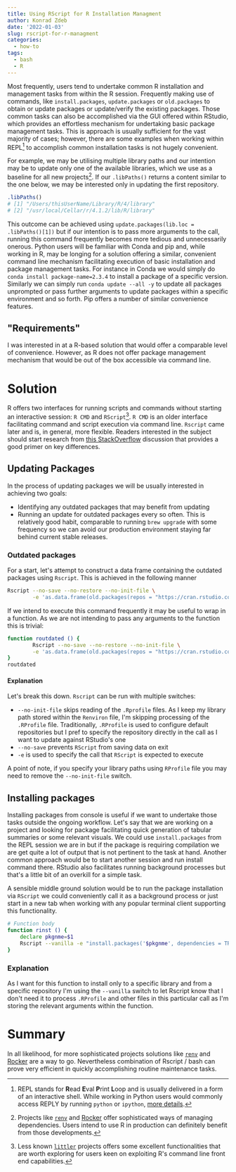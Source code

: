 ```yaml
---
title: Using RScript for R Installation Managment
author: Konrad Zdeb
date: '2022-01-03'
slug: rscript-for-r-managment
categories:
  - how-to
tags:
  - bash
  - R
---
```



Most frequently, users tend to undertake common R installation and management tasks from within the R session. Frequently making use of commands, like `install.packages`, `update.packages` or `old.packages` to obtain or update packages or update/verify the existing packages. Those common tasks can also be accomplished via the GUI offered within RStudio, which provides an effortless mechanism for undertaking basic package management tasks. This is approach is usually sufficient for the vast majority of cases; however, there are some examples when working within REPL[^1] to accomplish common installation tasks is not hugely convenient.

For example, we may be utilising multiple library paths and our intention may be to update only one of the available libraries, which we use as a baseline for all new projects[^2]. If our `.libPaths()` returns a content similar to the one below, we may be interested only in updating the first repository.

``` r
.libPaths()
# [1] "/Users/thisUserName/Library/R/4/library"
# [2] "/usr/local/Cellar/r/4.1.2/lib/R/library"
```

This outcome can be achieved using `update.packages(lib.loc =  .libPaths()[1])` but if our intention is to pass more arguments to the call, running this command frequently becomes more tedious and unnecessarily onerous. Python users will be familiar with Conda and pip and, while working in R, may be longing for a solution offering a similar, convenient command line mechanism facilitating execution of basic installation and package management tasks. For instance in Conda we would simply do `conda install package-name=2.3.4` to install a package of a specific version. Similarly we can simply run `conda update --all -y` to update all packages unprompted or pass further arguments to update packages within a specific environment and so forth. Pip offers a number of similar convenience features.

## "Requirements"

I was interested in at a R-based solution that would offer a comparable level of convenience. However, as R does not offer package management mechanism that would be out of the box accessible via command line.

# Solution

R offers two interfaces for running scripts and commands without starting an interactive session: `R CMD` and `RScript`[^3]. `R CMD` is an older interface facilitating command and script execution via command line. `Rscript` came later and is, in general, more flexible. Readers interested in the subject should start research from [this StackOverflow](https://stackoverflow.com/q/21969145/1655567) discussion that provides a good primer on key differences.

## Updating Packages

In the process of updating packages we will be usually interested in achieving two goals:

-   Identifying any outdated packages that may benefit from updating
-   Running an update for outdated packages every so often. This is relatively good habit, comparable to running `brew upgrade` with some frequency so we can avoid our production environment staying far behind current stable releases.

### Outdated packages

For a start, let's attempt to construct a data frame containing the outdated packages using `Rscript`. This is achieved in the following manner

``` bash
Rscript --no-save --no-restore --no-init-file \
        -e 'as.data.frame(old.packages(repos = "https://cran.rstudio.com"))[,-c(1,6)]'
```

If we intend to execute this command frequently it may be useful to wrap in a function. As we are not intending to pass any arguments to the function this is trivial:

``` bash
function routdated () {
        Rscript --no-save --no-restore --no-init-file \
        -e 'as.data.frame(old.packages(repos = "https://cran.rstudio.com"))[,-c(1,6)]'
}
routdated
```

#### Explanation

Let's break this down. `Rscript` can be run with multiple switches:

-   `--no-init-file` skips reading of the `.Rprofile` files. As I keep my library path stored within the `Renviron` file, I'm skipping processing of the `.RProfile` file. Traditionally, `.RProfile` is used to configure default repositories but I pref to specify the repository directly in the call as I want to update against RStudio's one
-   `--no-save` prevents `RScript` from saving data on exit
-   `-e` is used to specify the call that `RScript` is expected to execute

A point of note, if you specify your library paths using `RProfile` file you may need to remove the `--no-init-file` switch.

## Installing packages

Installing packages from console is useful if we want to undertake those tasks outside the ongoing workflow. Let's say that we are working on a project and looking for package facilitating quick generation of tabular summaries or some relevant visuals. We could use `install.packages` from the REPL session we are in but if the package is requiring compilation we are get quite a lot of output that is not pertinent to the task at hand. Another common approach would be to start another session and run install command there. RStudio also facilitates running background processes but that's a little bit of an overkill for a simple task.

A sensible middle ground solution would be to run the package installation via `RScript` we could conveniently call it as a background process or just start in a new tab when working with any popular terminal client supporting this functionality.

``` bash
# Function body
function rinst () {
    declare pkgnme=$1
    Rscript --vanilla -e "install.packages('$pkgnme', dependencies = TRUE, repos = 'https://cloud.r-project.org/', lib = '/Users/konrad/Library/R/4/library')"
}
```

### Explanation

As I want for this function to install only to a specific library and from a specific repository I'm using the `--vanilla` switch to let Rscript know that I don't need it to process `.RProfile` and other files in this particular call as I'm storing the relevant arguments within the function.

# Summary

In all likelihood, for more sophisticated projects solutions like [`renv`](https://rstudio.github.io/renv/) and [Rocker](https://www.rocker-project.org) are a way to go. Nevertheless combination of Rscript / bash can prove very efficient in quickly accomplishing routine maintenance tasks.

[^1]: REPL stands for **R**ead **E**val **P**rint **L**oop and is usually delivered in a form of an interactive shell. While working in Python users would commonly access REPLY by running `python` or `ipython`, [more details](https://pythonprogramminglanguage.com/repl/).

[^2]: Projects like [`renv`](https://rstudio.github.io/renv/) and [Rocker](https://www.rocker-project.org) offer sophisticated ways of managing dependencies. Users intend to use R in production can definitely benefit from those developments.

[^3]: Less known [`littler`](http://dirk.eddelbuettel.com/code/littler.html) projects offers some excellent functionalities that are worth exploring for users keen on exploiting R's command line front end capabilities.
